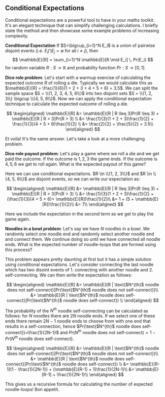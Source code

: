 ## Conditional Expectations

Conditional expectations are a powerful tool to have in your maths toolkit. It's an elegant technique that can simplify challenging calculations. I briefly state the method and then showcase some example problems of increasing complexity.

**Conditional Expectation** 
If $S=\bigcup_{i=1}^N E_i$ is a union of pairwise disjoint events (i.e. $E_i \bigcap E_j = \emptyset$ for all $i \neq j$), then
$$
\mathbb{E}[R] = \sum_{i=1}^N \mathbb{E}[R \mid E_i] \, Pr(E_i)
$$
for random variable $R: S \rightarrow \mathbb{R}$ and probability function $Pr: S \rightarrow [0, 1]$.

**Dice role problem**: Let's start with a warmup exercise of calculating the expected outcome $R$ of rolling a die. Typically we would calculate this as $\mathbb{E}[R] = \frac{1}{6}(1 + 2 + 3 + 4 + 5 + 6) = 3.5$. We can split the sample space $S = \\{1, 2, 3, 4, 5, 6\\}$ into two disjoint sets $S = \\{1, 2, 3\\} \bigcup \\{4, 5, 6\\}$. Now we can apply the conditional expectation technique to calculate the expected outcome of rolling a die. 

$$
\begin{aligned} \mathbb{E}[R] &= \mathbb{E}[R | R \leq 3]Pr(R \leq 3) + \mathbb{E}[R | R > 3]Pr(R > 3) \\ 
&= \frac{1}{3}(1 + 2 + 3)\frac{1}{2} + \frac{1}{3}(4 + 5 + 6)\frac{1}{2} \\ 
&= \frac{2}{2} + \frac{5}{2} = 3.5\\ 
\end{aligned}
$$ 

Et voila! It's the same answer. Let's take a look at a more challenging problem.

**Dice role payout problem**: Let's play a game where we roll a die and we get paid the outcome. If the outcome is $1, 2, 3$ the game ends. If the outcome is $4, 5, 6$ we get to roll again. What is the expected payout of this game?

Here we can use conditional expectations. $R \in \\{1, 2, 3\\}$ and $R \in \\{4, 5, 6\\}$ are disjoint events, so we can write our expectation as:

$$
\begin{aligned} \mathbb{E}[R] &= \mathbb{E}[R | R \leq 3]Pr(R \leq 3) + \mathbb{E}[R | R > 3]Pr(R > 3) \\ 
&= \frac{1}{3}(1 + 2 + 3)\frac{1}{2} + (\frac{1}{3}(4 + 5 + 6)+ \mathbb{E}[R])\frac{1}{2}\\
&= 1 + (5 + \mathbb{E}[R])\frac{1}{2}\\
&= 7\\
\end{aligned}
$$ 

Here we include the expectation in the second term as we get to play the game again.

**Noodles in a bowl problem**: Let's say we have $N$ noodles in a bowl. We randomly select one noodle end and randomly select another noodle end and connect them. We continue doing so until we have connected all noodle ends. What is the expected number of noodle-loops that are formed using this process?

This problem appears pretty daunting at first but it has a simple solution using conditional expectations. Let's consider connecting the last noodle which has two disoint events of 1. connecting with another noodle and 2. self-connecting. We can then write the expectation as follows:

$$
\begin{aligned} \mathbb{E}[R] &= \mathbb{E}[R | \text{$N^{th}$ noodle does not self-connect}]Pr(\text{$N^{th}$ noodle does not self-connect})\\
&+ \mathbb{E}[R | \text{$N^{th}$ noodle does self-connect}]Pr(\text{$N^{th}$ noodle does self-connect}) \\ 
\end{aligned}
$$

The probability of the $N^{th}$ noodle self-connecting can be calculated as follows: for $N$ noodles there are $2N$ noodle ends. If we select one of these ends there remain $2N-1$ noodle ends to choose from with one end that results in a self-connection, hence $Pr(\text{$N^{th}$ noodle does self-connect})=\frac{1}{2N-1}$ and $Pr(\text{$N^{th}$ noodle does not self-connect}) = 1 - Pr(\text{$N^{th}$ noodle does self-connect})$.

$$
\begin{aligned} \mathbb{E}[R] &= \mathbb{E}[R | \text{$N^{th}$ noodle does not self-connect}]Pr(\text{$N^{th}$ noodle does not self-connect})\\
&+ \mathbb{E}[R | \text{$N^{th}$ noodle does self-connect}]Pr(\text{$N^{th}$ noodle does self-connect}) \\ 
&= \mathbb{E}[R-1](1 - \frac{1}{2N-1}) + (\mathbb{E}[R-1] + 1)\frac{1}{2N-1}\\
&= \mathbb{E}[R-1] + \frac{1}{2N-1}\\
\end{aligned}
$$

This gives us a recursive formula for calculating the number of expected noodle-loops! Bon appetit.
